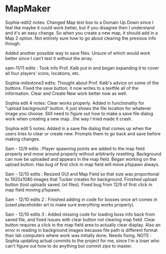 # MapMaker

Sophia-edit2 notes:
Changed Map text box to a Domain Up Down since I feel like maybe it could work better, but if you disagree then I understand and it's an easy change. So when you create a new map, it should add in a Map 2 option. Not entirely sure how to go about clearing the previous info though.

Added another possible way to save files. Unsure of which would work better since I can't test it without the array.

sam-11/11 edits :
Took info Prof. Kalb put in and began expanding it to cover all four players' icons, locations, etc.

Sophia-milestone3 edits:
Thought about Prof. Kalb's advice on some of the buttons. Fixed the save button; it now writes to a textfile all of the information. Clear and Create New work better now as well.

Sophia edit 4 notes:
Clear works properly. Added in functionality for "upload background" button. It just shows the file location for whatever image you choose. Still need to figure out how to make a save file dialog work when creating a new map...the way I tried made it crash.
 
Sophia edit 5 notes:
Added in a save file dialog that comes up when the users tries to clear or create new. Prompts them to go back and save before making changes.

Sam - 12/9 edits : 
Player spawning points are added to the map field properly and move around properly without arbitrarily resetting. Background can now be uploaded and appears in the map field. Began working on the upload button. Has bug of first click in map field will move p1spawn always.


Sam - 12/10 edits :
Resized GUI and Map Field so that size was proportional to 1920x1080 images that Tucker creates for background. Finished upload button (tool uploads saved .txt files). Fixed bug from 12/9 of first click in map field moving p1spawn. 


Sam - 12/10 edits 2 :
Finished adding in code for bosses once art comes in (used placeholder art to make sure everything works properly).

Sam - 12/10 edits 3 :
Added missing code for loading boss info back from saved file, and fixed issues with clear button not clearing map field. Clear button requires a click in the map field area to actually clear display. Also an error in reading in background images because file path is different format than lab computers where work was initially done. Needs fixing. 
NOTE : Sophia updating actual commits to the project for me, since I'm a loser who can't figure out how to do anything but commit zips to master. 
